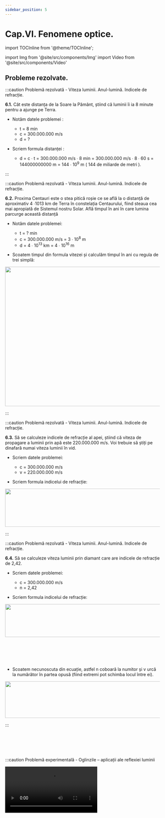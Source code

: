 ```yaml
---
sidebar_position: 5
---
```


# Cap.VI. Fenomene optice.


import TOCInline from '@theme/TOCInline';

<TOCInline toc={toc} />



import Img from '@site/src/components/Img'
import Video from '@site/src/components/Video'


## Probleme rezolvate.


:::caution Problemă rezolvată - Viteza luminii. Anul-lumină. Indicele de refracție.

**6.1.** Cât este distanța de la Soare la Pământ, știind că luminii îi ia 8 minute pentru a ajunge pe Terra.

- Notăm datele problemei :

  - t = 8 min
  - c = 300.000.000 m/s
  - d = ?

- Scriem formula distanței : 

  - d = c ∙ t = 300.000.000 m/s ∙ 8 min = 300.000.000 m/s ∙ 8 ∙ 60 s = 144000000000 m = 144 ∙ 10<sup>9</sup> m ( 144 de miliarde de metri ).

 
:::




:::caution Problemă rezolvată - Viteza luminii. Anul-lumină. Indicele de refracție.

**6.2.** Proxima Centauri este o stea pitică roșie ce se află la o distanță de aproximativ 4 ∙1013 km de Terra în constelația Centaurului, fiind steaua cea mai apropiată de Sistemul nostru Solar. Află timpul în ani în care lumina parcurge această distanță

- Notăm datele problemei:

  - t = ? min
  - c = 300.000.000 m/s = 3 ∙ 10<sup>8</sup> m 
  - d = 4 ∙ 10<sup>13</sup> km = 4 ∙ 10<sup>16</sup> m

- Scoatem timpul din formula vitezei și calculăm timpul în ani cu regula de trei simplă:  


<Img className="img-responsive4" src="fizica/clasa6/capitolul6/6_3_2_Poza1_RezolvareProblemaModel2_vers3.jpg" width="1000" height="453" />


 
:::




:::caution Problemă rezolvată - Viteza luminii. Anul-lumină. Indicele de refracție.

**6.3.** Să se calculeze indicele de refracție al apei, știind că viteza de propagare a luminii prin apă este 220.000.000 m/s. Voi trebuie să știți pe dinafară numai viteza luminii în vid.

- Scriem datele problemei:

  - c = 300.000.000 m/s
  - v = 220.000.000 m/s

- Scriem formula indicelui de refracție:


<Img className="img-responsive4" src="fizica/clasa6/capitolul6/6_3_2_Poza3_RezolvareProblemaModel3_vers3.jpg" width="1000" height="124" />



 
:::



:::caution Problemă rezolvată - Viteza luminii. Anul-lumină. Indicele de refracție.

**6.4.** Să se calculeze viteza luminii prin diamant care are indicele de refracție de 2,42.

- Scriem datele problemei:

  - c = 300.000.000 m/s
  - n = 2,42

- Scriem formula indicelui de refracție: 


<Img className="img-responsive4" src="fizica/clasa6/capitolul6/6_3_2_Poza4_RezolvareProblemaModel4_Partea1_vers2.jpg" width="1000" height="107" />

<br></br>
<br></br>


- Scoatem necunoscuta din ecuație, astfel n coboară la numitor și v urcă la numărător în partea opusă (fiind extremi pot schimba locul între ei).

<Img className="img-responsive4" src="fizica/clasa6/capitolul6/6_3_2_Poza5_RezolvareProblemaModel4_Partea2_vers3.jpg" width="1000" height="119" />


:::


<br></br>
<br></br>





:::caution Problemă experimentală - Oglinzile – aplicații ale reflexiei luminii




<Video src="https://www.youtube.com/embed/v917Ov0GGD0" />



**6.5.** Formarea imaginii unui obiect într-o oglindă plană:

- Se desenează oglinda plană pe verticală.

- Se trasează prin mijlocul oglinzii axa optică principală, perpendiculară pe oglindă (pe orizontală).

- Se desenează obiectul AB sub forma unui segment cu săgeată, în fața oglinzii.

- Se duce prima rază din vârful obiectului (B) perpendiculară pe oglindă și se prelungește punctată în spatele oglinzii (fiind perpendiculară pe suprafața oglinzii nu își schimbă direcția de propagare când se reflectă).

- Se duce a doua rază din vârful obiectului (B) oblică pe oglindă se trasează raza reflectată a acesteia, respectând legile reflexiei (unghiul i = unghiul r)

- Se prelungește punctată în spatele oglinzii raza reflectată, până se întâlnește cu prelungirea primei raze. Punctul de intersecție al lor se notează cu B', care reprezintă vârful imaginii obiectului în oglindă.

- Din punctul B' se duce perpendiculară pe axa optică principală, iar piciorul perpendicularei se notează cu A' și reprezintă baza imaginii obiectului în oglindă. Se pune vârful săgeții în B'.


Caracterizarea imaginii (A'B') obiectului în oglinda plană: 

- Im. A'B' este la fel de mare ca ob. AB.

- Im. A'B' este dreaptă. 

- Imaginea este virtuală, deoarece se formează la intersecția razelor reflectate (ea nu poate fi prinsă pe ecran sau film foto).

- Ob. AB și im. A'B' sunt simetrice față de oglindă (imaginea se formează în spatele oglinzii, la aceeaşi distanţă faţă de oglindă ca şi obiectul).

<Img className="img-responsive4" src="fizica/clasa6/capitolul6/6_5_2_Poza8bis_FormareaImaginiiIntroOglindaPlana_vers3.jpg" width="1000" height="450" />





:::



<br></br>
<br></br>





:::caution Probleme recapitulative - Fenomene optice

**6.6.** O sursă punctiformă este agățată de un tavan. La h<sub>1</sub> = 80 cm de sursă se află un corp opac sferic cu raza de 50 cm, iar la h<sub>2</sub> = 1,6 m de corp se află podeaua. Ce rază are umbra corpului formată pe podea ?


#### Rezolvare:

- Notăm datele problemei și le transformăm în SI:

  - h<sub>1</sub> = 80 cm = 0,8 m
  
  - h<sub>2</sub> = 1,6 m
  
  - R<sub>1</sub> = 50 cm = 0,5 m
  
  - R<sub>2</sub> = ?
  
  
- Desenăm razele ce determină formarea umbrei:


<Img className="img-responsive4" src="fizica/clasa6/capitolul6/6_7_Poza1_Desen_ProblemaModel1.jpg" width="1000" height="822" />

<br></br>
<br></br>


- Egalăm rapoartele: 


<Img className="img-responsive4" src="fizica/clasa6/capitolul6/6_7_Poza2_Rezolvare1_ProblemaModel1.jpg" width="1000" height="122" />

<br></br>
<br></br>


- Scoatem necunoscuta R<sub>2</sub>:


<Img className="img-responsive4" src="fizica/clasa6/capitolul6/6_7_Poza3_Rezolvare2_ProblemaModel1_vers2.jpg" width="1000" height="110" />
  
<br></br>
<br></br>


<br></br>


<Video src="https://www.youtube.com/embed/prDvSbLkurM" />





:::




:::caution Probleme recapitulative - Fenomene optice


**6.7.** Cum trebuie plasate două oglinzi plane pentru ca raza de lumină să fie deviată ca în figura următoare:


a)



<Img className="img-responsive4" src="fizica/clasa6/capitolul6/6_7_Poza4_Desen1_ProblemaModel2.jpg" width="1000" height="174" />
  
<br></br>
<br></br>

b)



<Img className="img-responsive4" src="fizica/clasa6/capitolul6/6_7_Poza5_Desen2_ProblemaModel2.jpg" width="1000" height="417" />
  
<br></br>
<br></br>


c) 



<Img className="img-responsive4" src="fizica/clasa6/capitolul6/6_7_Poza6_Desen3_ProblemaModel2.jpg" width="1000" height="417" />
  
<br></br>
<br></br>



#### Rezolvare:


a)



<Img className="img-responsive4" src="fizica/clasa6/capitolul6/6_7_Poza7_DesenRezolvare1_ProblemaModel2.jpg" width="1000" height="317" />
  
<br></br>
<br></br>



b)



<Img className="img-responsive4" src="fizica/clasa6/capitolul6/6_7_Poza8_DesenRezolvare2_ProblemaModel2.jpg" width="1000" height="421" />
 
<br></br>
<br></br>

c)




<Img className="img-responsive4" src="fizica/clasa6/capitolul6/6_7_Poza9_DesenRezolvare3_ProblemaModel2.jpg" width="1000" height="432" />
  
<br></br>
<br></br>





<br></br>


<Video src="https://www.youtube.com/embed/tZWl6OVoEiE" />





:::




:::caution Probleme recapitulative - Fenomene optice


**6.8.** Se dă unghiul de incidență de 45° dintre raza incidentă și normală. Suprafața de separare dintre sticlă (n<sub>1</sub> = 1,5) și apă (n<sub>2</sub>=1,33) deseneaz-o pe verticală. Construiește raza reflectată și raza refractată. Scrie notațiile pe desen.


#### Rezolvare:



<Img className="img-responsive4" src="fizica/clasa6/capitolul6/6_7_Poza10_DesenRezolvare_ProblemaModel3_vers2.jpg" width="1000" height="768" />


<br></br>
<br></br>
 

<br></br>


<Video src="https://www.youtube.com/embed/7-MGsTSCYJU" />




:::





:::caution Probleme recapitulative - Fenomene optice

**6.9.** Știind viteza luminii prin safir, v<sub>safir</sub> = 1,7 ∙ 10<sup>8</sup> m/s, aflați indicele de refracție al safirului.


#### Rezolvare:

- Scriem datele problemei:

  - n<sub>safir</sub> = ?
  
  - v<sub>safir</sub> = 1,7 ∙ 10<sup>8</sup> m/s

- Scriem formula indicelui de refracție și scoatem necunoscuta, n<sub>safir</sub>:



<Img className="img-responsive4" src="fizica/clasa6/capitolul6/6_7_Poza11_Rezolvare_ProblemaModel4_vers2.jpg" width="1000" height="122" />


<br></br>
<br></br>


<br></br>


<Video src="https://www.youtube.com/embed/E2zgA1Wo5yA" />




:::




:::caution Probleme recapitulative - Fenomene optice


**6.10.**	Să se calculeze viteza luminii prin zirconiu care are indicele de refracție de 2,15.


#### Rezolvare:

- Scriem datele problemei:

  - c = 3 ∙ 10<sup>8</sup> m/s
   
  - n = 2,15
  
  
- Scriem formula indicelui de refracție:

<Img className="img-responsive4" src="fizica/clasa6/capitolul6/6_7_Poza12_Rezolvare1_ProblemaModel5.jpg" width="1000" height="97" />

<br></br>
<br></br>

- Scoatem necunoscuta din ecuație, astfel n coboară la numitor și v urcă la numărător în partea opusă (fiind extremi pot schimba locul între ei).


<Img className="img-responsive4" src="fizica/clasa6/capitolul6/6_7_Poza13_Rezolvare2_ProblemaModel5_vers2.jpg" width="1000" height="113" />



<br></br>
<br></br>


<br></br>


<Video src="https://www.youtube.com/embed/Mz-SB6PnjQk" />



:::



:::caution Probleme recapitulative - Fenomene optice


**6.11.** Află distanța (în km) dintre Pământ și Soare, știind că luminii îi ia 8 min și 16 secunde ca să o străbată.



#### Rezolvare:

- Scriem datele problemei:

  - t = 8 min + 16 s = 480s + 16s = 496 s

  - d = ?
  
  - c = 300.000 km/s

- Scriem formula vitezei:  


<Img className="img-responsive4" src="fizica/clasa6/capitolul6/6_7_Poza14_Rezolvare1_ProblemaModel6.jpg" width="1000" height="104" />

<br></br>
<br></br>


- Scoatem necunoscuta d din ecuația vitezei:



<Img className="img-responsive4" src="fizica/clasa6/capitolul6/6_7_Poza15_Rezolvare2_ProblemaModel6.jpg" width="1000" height="72" />

  

:::




:::caution Probleme recapitulative - Fenomene optice


**6.12.** Pentru a lumina fundul unei fântâni, se folosește o oglindă plană. Sub ce unghi față de orizontală trebuie așezată oglinda, dacă razele Soarelui formează cu orizontala un unghi de 20°?



#### Rezolvare:


- Se desenează mersul razelor de lumină:


<Img className="img-responsive4" src="fizica/clasa6/capitolul6/6_7_Poza16_Desen_ProblemaModel7.jpg" width="1000" height="668" />

<br></br>
<br></br>

- Cum NI este perpendiculară pe oglindă (normala) avem:


<Img className="img-responsive4" src="fizica/clasa6/capitolul6/6_7_Poza17_Rezolvare_ProblemaModel7.jpg" width="1000" height="366" />


:::








<br></br>
<br></br>



## Exerciții.


:::caution Exerciții recapitulative - Fenomene optice

<br></br>



**6.13.** Stabilește pentru următoarele corpuri ce sunt, surse de lumină (naturale/ artificiale) sau corpuri luminate (transparente /translucide/ opace):

a)	Ecranul televizorului

b)	Luna

c)	Flacăra chibritului

d)	Geamul mat

e)	Steaua polară

f)	Apa din piscină

g)	Lanterna telefonului

h)	Ferestre luminate.


<br></br>

**6.14.** Stabilește care dintre următoarele obiecte pot fi oglinzi, adică să formeze imaginea unui obiect prin reflexie ordonată:

a)	Suprafața apei a unui lac limpede și liniștită.

b)	O folie de aluminiu mototolită.

c)	O tavă de inox.

d)	Suprafața unui geam.

e)	Ușa din lemn a unui șifonier.

f)	Blatul unei mese din pal melaminat.



<br></br>

**6.15.** Te afli la 1m de oglinda plană aflată în holul tău. În această oglindă vezi imaginea unui dulap de la bucătărie aflat la 2m distanță față de tine. La ce distanță față de oglindă se formează imaginea dulapului?


<br></br>

**6.16.** Ce fel de oglindă ai folosi pentru a împrăștia lumina unei lanterne?


<br></br>




**6.17.** Taie cuvintele care nu corespund următoarelor afirmații:

a)	Sursele de lumină sunt corpuri care **produc / primesc** lumină.

b)	Corpul transparent este corpul care **lasă / nu lasă** să treacă lumina prin el și **vedem / nu vedem** prin el.

c)	Corpul translucid este corpul care **lasă parțial / nu lasă** să treacă lumina prin el și **vedem clar / nu vedem clar** prin el.

d)	Corpul opac este corpul care **lasă / nu lasă** să treacă lumina prin el și **vedem / nu vedem** prin el.

e)	Reflexia luminii este fenomenul în care lumina **se întoarce în primul mediu / trece în al doilea mediu**.

f)	Refracția luminii este fenomenul în care lumina **își schimbă direcția / nu își schimbă direcția** la traversarea suprafeței de separare dintre două medii transparente.

g)	Lumina se propagă în linie **dreaptă / curbă**.
 
h)	Oglinda este un corp în care lumina **se reflectă / se refractă**.


<br></br>


**6.18.** Dă exemple de:

a)	Surse de lumină naturale.

b)	Surse de lumină artificiale.

c)	Corpuri transparente.

d)	Corpuri translucide.

e)	Corpuri opace.

f)	Aplicații ale oglinzilor plane.

g)	Aplicații ale oglinzilor concave.

h)	Aplicații ale oglinzilor convexe.


<br></br>


**6.19.** Desenează formarea umbrei și penumbrei corpului din figura următoare:



<Img className="img-responsive4" src="fizica/clasa6/capitolul6/6_8_Poza1_Desen_Exercitiul3.jpg" width="1000" height="347" />

<br></br>
<br></br>
<br></br>



**6.20.** O sursă punctiformă este așezată pe un tavan. La h<sub>1</sub> = 1 m de sursă se află un corp opac dreptunghic cu lungimea de 50 cm, iar la h<sub>2</sub> = 1,5 m de corp se află podeaua. Ce lungime are umbra corpului formată pe podea?


<Img className="img-responsive4" src="fizica/clasa6/capitolul6/6_8_Poza2_Desen_Exercitiul4.jpg" width="1000" height="770" />

<br></br>
<br></br>
<br></br>


**6.21.** Cum trebuie plasate două oglinzi plane pentru ca raza de lumină să fie deviată ca în figura următoare:




<Img className="img-responsive4" src="fizica/clasa6/capitolul6/6_8_Poza3_Desen_Exercitiul5.jpg" width="1000" height="233" />

<br></br>
<br></br>
<br></br>


**6.22.** Construiește raza reflectată și raza refractată pentru un unghi de incidență de 60°. Așază suprafața de separare pe verticală pentru apă (n<sub>1</sub> = 1,33) – sticlă (n<sub>2</sub> = 1,5).

<br></br>


**6.23.** Știind viteza luminii prin plexiglas, v<sub>plexiglas</sub> = 2,01 ∙ 10<sup>8</sup> m/s, află indicele de refracție al plexiglasului. 

<br></br>

**6.24.** Să se calculeze viteza luminii prin etanol care are indicele de refracție de 1,36.


<br></br>

**6.25.** Află în cât timp lumina ajunge de la Marte pe Pământ, știind că distanța dintre ele este de 54,6 milioane km.


<br></br>

**6.26.** Află distanța în km de la Pământ la steaua Vega, știind că aceasta se află la 26,3 a.l. .

<br></br>


**6.27.** În care din cele trei cazuri raza vine din aer (n = 1), trece prin plexiglas (n = 1,49) și iese în aer?



<Img className="img-responsive4" src="fizica/clasa6/capitolul6/6_8_Poza4_Desen_Exercitiul15.jpg" width="1000" height="382" />

<br></br>
<br></br>
<br></br>

:::







<br></br>
<br></br>



## Teste de autoevaluare.


:::caution TEST1: Test de autoevaluare - Fenomene optice


**6.28.** Completează următoarele afirmații: **4spații punctate x 0,25p = 1p**

a)	Corpul transparent este corpul care .....................................................

b)	Reflexia luminii este fenomenul în care lumina ...........................în primul mediu.

c)	Lumina se propagă în ..................................................

d)	Oglinda este un corp........................................., prin care lumina se reflectă.



<br></br>


**6.29.** Dă exemple de: **4 x 0,25p = 1p**


a)	Surse de lumină naturale.

b)	Corpuri transparente.

c)	Aplicații ale oglinzilor concave.

d)	Aplicații ale oglinzilor convexe.



<br></br>


**6.30.** Arată prin desen eclipsa totală de Soare și definește eclipsă totală de Soare. **-1p**


<br></br>


**6.31.** Știind indicele de refracție al diamantului, n<sub>diamant</sub> = 2,4 , află viteza luminii prin diamant. **-1p**

<br></br>





**6.32** În cât timp ajunge lumina de la Venus la Pământ știind că distanța dintre Venus și Pământ este de 240.000.000 km? **-1p**

<br></br>



**6.33.** Cum trebuie plasate două oglinzi plane pentru ca raza de lumină să fie deviată ca în figura următoare: **-1p**



<Img className="img-responsive4" src="fizica/clasa6/capitolul6/6_9_Poza1_Desen_Exercitiul5_vers2.jpg" width="1000" height="263" />

<br></br>
<br></br>
<br></br>


**6.34.** Se dă unghiul de incidență de 60° dintre raza incidentă și normală. Suprafața de separare dintre apă ( n1=1,33) și diamant ( n2=2,42) deseneaz-o pe orizontală.Construiește raza reflectată și raza refractată. Scrie notațiile pe desen. **-2p**



Oficiu **–2p**


:::




<br></br>
<br></br>



